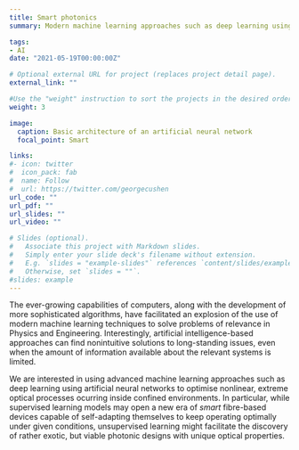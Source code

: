 ```yaml
---
title: Smart photonics
summary: Modern machine learning approaches such as deep learning using artificial neural networks enable the optimization of nonlinear optical processes and allow for the discovery of nonintuitive photonic designs with unique optical properties

tags:
- AI
date: "2021-05-19T00:00:00Z"

# Optional external URL for project (replaces project detail page).
external_link: ""

#Use the "weight" instruction to sort the projects in the desired order (1 first, 2 second and so on)
weight: 3

image:
  caption: Basic architecture of an artificial neural network
  focal_point: Smart

links:
#- icon: twitter
#  icon_pack: fab
#  name: Follow
#  url: https://twitter.com/georgecushen
url_code: ""
url_pdf: ""
url_slides: ""
url_video: ""

# Slides (optional).
#   Associate this project with Markdown slides.
#   Simply enter your slide deck's filename without extension.
#   E.g. `slides = "example-slides"` references `content/slides/example-slides.md`.
#   Otherwise, set `slides = ""`.
#slides: example
---
```


The ever-growing capabilities of computers, along with the development of more sophisticated algorithms, have facilitated an explosion of the use of modern machine learning techniques to solve problems of relevance in Physics and Engineering. Interestingly, artificial intelligence-based approaches can find nonintuitive solutions to long-standing issues, even when the amount of information available about the relevant systems is limited.

We are interested in using advanced machine learning approaches such as deep learning using artificial neural networks to optimise nonlinear, extreme optical processes ocurring inside confined environments. In particular, while supervised learning models may open a new era of *smart* fibre-based devices capable of self-adapting themselves to keep operating optimally under given conditions, unsupervised learning might facilitate the discovery of rather exotic, but viable photonic designs with unique optical properties.